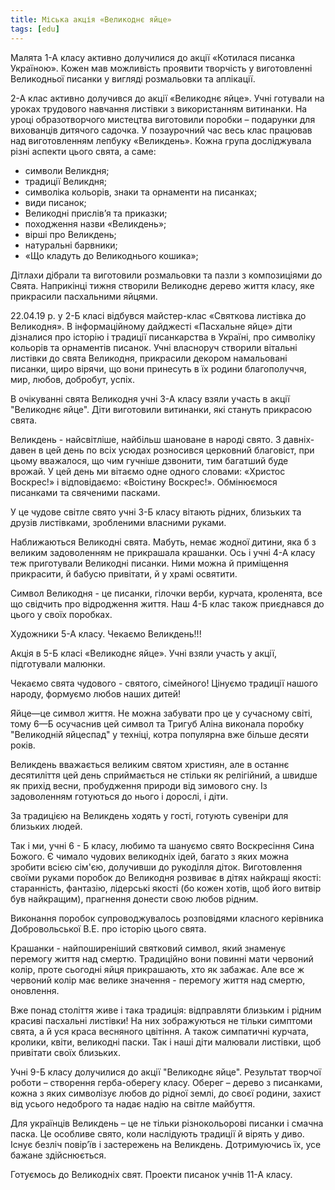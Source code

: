 ```yaml
---
title: Міська акція «Великоднє яйце»
tags: [edu]
---
```


Малята 1-А класу активно долучилися до акції «Котилася писанка Україною». Кожен мав можливість проявити творчість у виготовленні Великодньої писанки у вигляді розмальовки та аплікації.

<slideshow id="*1-a"></slideshow>

<slideshow id="*1-b"></slideshow>

2-А клас активно долучився до акції «Великоднє яйце». Учні готували на уроках трудового навчання листівки з використанням витинанки. На уроці образотворчого мистецтва виготовили поробки – подарунки для вихованців дитячого садочка. У позаурочний час весь клас працював над виготовленням лепбуку «Великдень». Кожна група досліджувала різні аспекти цього свята, а саме:

- символи Великдня;
- традиції Великдня;
- символіка кольорів, знаки та орнаменти на писанках;
- види писанок;
- Великодні прислів’я та приказки;
- походження назви «Великдень»;
- вірші про Великдень;
- натуральні барвники;
- «Що кладуть до Великоднього кошика»;

Дітлахи дібрали та виготовили розмальовки та пазли з композиціями до Свята. Наприкінці тижня створили Великоднє дерево життя класу, яке прикрасили пасхальними яйцями.

<slideshow id="*2-a"></slideshow>

22.04.19 р. у 2-Б класі відбувся майстер-клас «Святкова листівка до Великодня». В інформаційному дайджесті «Пасхальне яйце» діти дізналися про історію і традиції писанкарства в Україні, про символіку кольорів та орнаментів писанок. Учні власноруч створили вітальні листівки до свята Великодня, прикрасили декором намальовані писанки, щиро вірячи, що вони принесуть в їх родини благополуччя, мир, любов, добробут, успіх.

<slideshow id="*2-b"></slideshow>

В очікуванні свята Великодня учні 3-А класу взяли участь в акції "Великоднє яйце". Діти виготовили витинанки, які стануть прикрасою свята.

<slideshow id="*3-a"></slideshow>

Великдень - найсвітліше, найбільш шановане в народі свято. З давніх-давен в цей день по всіх усюдах розносився церковний благовіст, при цьому вважалося, що чим гучніше дзвонити, тим багатший буде врожай. У цей день ми вітаємо одне одного словами: «Христос Воскрес!» і відповідаємо: «Воістину Воскрес!». Обмінюємося писанками та свяченими пасками.

У це чудове світле свято учні 3-Б класу вітають рідних, близьких та друзів листівками, зробленими власними руками.

<slideshow id="*3-b"></slideshow>

Наближаються Великодні свята. Мабуть, немає жодної дитини, яка б з великим задоволенням не прикрашала крашанки. Ось і учні 4-А класу теж приготували Великодні писанки. Ними можна й приміщення прикрасити, й бабусю привітати, й у храмі освятити.

<slideshow id="*4-a"></slideshow>

Символ Великодня - це писанки, гілочки верби, курчата, кроленята, все що свідчить про відродження життя. Наш 4-Б клас також приєднався до цього у своїх поробках.

<slideshow id="*4-b"></slideshow>

Художники 5-А класу. Чекаємо Великдень!!!

<slideshow id="*5-a"></slideshow>

Акція в 5-Б класі «Великоднє яйце». Учні взяли участь у акції, підготували малюнки.

<slideshow id="*5-b"></slideshow>

Чекаємо свята чудового - святого, сімейного! Цінуємо традиції нашого народу, формуємо любов наших дитей!

<slideshow id="*6-a"></slideshow>

Яйце—це символ життя. Не можна забувати про це у сучасному світі, тому 6—Б осучаснив цей символ та Тригуб Аліна виконала поробку "Великодній яйцеспад" у техніці, котра популярна вже більше десяти років.

Великдень вважається великим святом християн, але в останнє десятиліття цей день сприймається не стільки як релігійний, а швидше як прихід весни, пробудження природи від зимового сну. Із задоволенням готуються до нього і дорослі, і діти.

За традицією на Великдень ходять у гості, готують сувеніри для близьких людей.

Так і ми, учні 6 - Б класу, любимо та шануємо свято Воскресіння Сина Божого. Є чимало чудових великодніх ідей, багато з яких можна зробити всією сім'єю, долучивши до рукоділля діток. Виготовлення своїми руками поробок до Великодня розвиває в дітях найкращі якості: старанність, фантазію, лідерські якості (бо кожен хотів, щоб його витвір був найкращим), прагнення донести свою любов рідним.

Виконання поробок супроводжувалось розповідями класного керівника Добровольської В.Е. про історію цього свята.

Крашанки - найпоширеніший святковий символ, який знаменує перемогу життя над смертю. Традиційно вони повинні мати червоний колір, проте сьогодні яйця прикрашають, хто як забажає. Але все ж червоний колір має велике значення - перемогу життя над смертю, оновлення.

Вже понад століття живе і така традиція: відправляти близьким і рідним красиві пасхальні листівки! На них зображуються не тільки симптоми свята, а й уся краса весняного цвітіння. А також симпатичні курчата, кролики, квіти, великодні паски. Так і наші діти малювали листівки, щоб привітати своїх близьких.

<slideshow id="*6-b"></slideshow>

<slideshow id="*7-a"></slideshow>

<slideshow id="*8-b"></slideshow>

<slideshow id="*9-a"></slideshow>

Учні 9-Б класу долучилися до акції "Великоднє яйце". Результат творчої роботи – створення герба-оберегу класу. Оберег – дерево з писанками, кожна з яких символізує любов до рідної землі, до своєї родини, захист від усього недоброго та надає надію на світле майбуття.

<slideshow id="*9-b"></slideshow>

Для українців Великдень – це не тільки різнокольорові писанки і смачна паска. Це особливе свято, коли наслідують традиції й вірять у диво. Існує безліч повір’їв і застережень на Великдень. Дотримуючись їх, усе бажане здійснюється.

<slideshow id="*10-a"></slideshow>

Готуємось до Великодніх свят. Проекти писанок учнів 11-А класу.

<slideshow id="*11-a"></slideshow>

